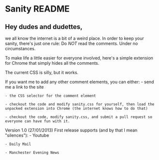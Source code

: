 # Sanity README

## Hey dudes and dudettes,

we all know the internet is a bit of a weird place. In order to keep your sanity, there's just one rule: Do *NOT* read the comments. Under no circumstances.

To make life a little easier for everyone involved, here's a simple extension for Chrome that simply hides all the comments.

The current CSS is silly, but it works.

If you want me to add any other comment elements, you can either:
	- send me a link to the site

	- the CSS selector for the comment element

	- checkout the code and modify sanity.css for yourself, then load the unpacked extension into Chrome (the internet knows how to do that)

	- checkout the code, modify sanity.css, and submit a pull request so everyone can have fun with it.


Version 1.0 (27/01/2013)
First release supports (and by that I mean "silences"):
	- Youtube

	- Daily Mail
	
	- Manchester Evening News


